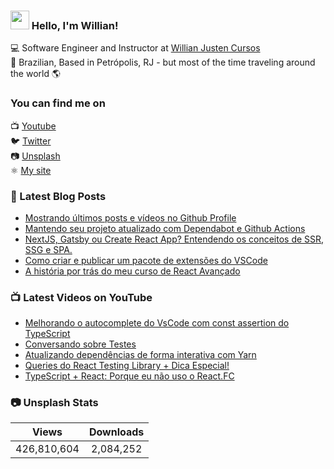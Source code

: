 ### <img src="https://media.giphy.com/media/hvRJCLFzcasrR4ia7z/giphy.gif" width="30px"> Hello, I'm Willian!

💻 Software Engineer and Instructor at [Willian Justen Cursos](https://willianjusten.com.br/cursos) <br>
🏡 Brazilian, Based in Petrópolis, RJ - but most of the time traveling around the world 🌎

### You can find me on

📺 [Youtube](https://www.youtube.com/WillianJustenCursos/?sub_confirmation=1) <br>
🐦 [Twitter](https://twitter.com/Willian_justen) <br>
📷 [Unsplash](https://unsplash.com/@willianjusten) <br>
⚛️ [My site](https://willianjusten.com.br) <br>

### 📕 Latest Blog Posts

<!-- BLOG:START -->
- [Mostrando últimos posts e vídeos no Github Profile](https://willianjusten.com.br/mostrando-ultimos-posts-e-videos-no-github-profile/)
- [Mantendo seu projeto atualizado com Dependabot e Github Actions](https://willianjusten.com.br/mantendo-seu-projeto-atualizado-com-dependabot-e-github-actions/)
- [NextJS, Gatsby ou Create React App? Entendendo os conceitos de SSR, SSG e SPA.](https://willianjusten.com.br/nextjs-gatsby-ou-create-react-app-entendendo-os-conceitos-de-ssr-ssg-e-spa/)
- [Como criar e publicar um pacote de extensões do VSCode](https://willianjusten.com.br/como-criar-e-publicar-um-pacote-de-extensoes-do-vscode/)
- [A história por trás do meu curso de React Avançado](https://willianjusten.com.br/a-historia-por-tras-do-meu-curso-de-react-avancado/)
<!-- BLOG:END -->

### 📺 Latest Videos on YouTube

<!-- YOUTUBE:START -->
- [Melhorando o autocomplete do VsCode com const assertion do TypeScript](https://www.youtube.com/watch?v=SQEa0dfpOAM)
- [Conversando sobre Testes](https://www.youtube.com/watch?v=LjxildwgR78)
- [Atualizando dependências de forma interativa com Yarn](https://www.youtube.com/watch?v=tXS5-ueKi9U)
- [Queries do React Testing Library + Dica Especial!](https://www.youtube.com/watch?v=5ptcfSEH7vw)
- [TypeScript + React: Porque eu não uso o React.FC](https://www.youtube.com/watch?v=vK0ka9eTdA0)
<!-- YOUTUBE:END -->

### 📷 Unsplash Stats

<!-- UNSPLASH-STATS:START -->
| **Views**         | **Downloads**        |
|:-----------------:|:--------------------:|
|426,810,604   | 2,084,252 |
<!-- UNSPLASH-STATS:END -->
